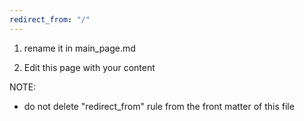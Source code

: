 ```yaml
---
redirect_from: "/"
---
```



1) rename it in main_page.md

2) Edit this page with your content


NOTE: 
- do not delete "redirect_from" rule from the front matter of this file

